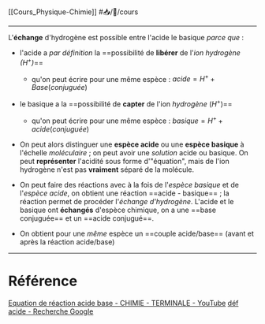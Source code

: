 [[Cours_Physique-Chimie]] #📥/📝/cours 

---
L'**échange** d'hydrogène est possible entre l'acide le basique *parce que* :
- l'acide a *par définition* la ==possibilité de **libérer** de l'*ion hydrogène ($H^+$)*==
	- qu'on peut écrire pour une même espèce : $acide=H^+ + Base (conjuguée)$ 
- le basique a la ==possibilité de **capter** de l'ion *hydrogène* ($H^+$)==
	- qu'on peut écrire pour une même espèce : $basique=H^+ + acide (conjuguée)$ 

- On peut alors distinguer une **espèce acide** ou une **espèce basique** à l'échelle *moléculaire* ; on peut avoir une *solution* acide ou basique. On peut **représenter** l'acidité sous forme d'"équation", mais de l'ion hydrogène n'est pas **vraiment** séparé de la molécule.
- On peut faire des réactions avec à la fois de l'*espèce basique* et de l'*espèce acide*, on obtient une réaction ==acide - basique== ; la réaction permet de procéder l'*échange d'hydrogène*. L'acide et le basique ont **échangés** d'espèce chimique, on a une ==base conjuguée== et un ==acide conjugué==.
- On obtient pour une *même* espèce un ==couple acide/base== (avant et après la réaction acide/base)

---
# Référence
[Equation de réaction acide base - CHIMIE - TERMINALE - YouTube](https://youtu.be/SWmD8NT5hRo)
[déf acide - Recherche Google](https://www.google.com/search?client=opera-gx&q=déf+acide&sourceid=opera&ie=UTF-8&oe=UTF-8)